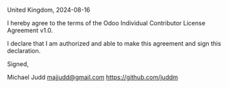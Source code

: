 United Kingdom, 2024-08-16

I hereby agree to the terms of the Odoo Individual Contributor License
Agreement v1.0.

I declare that I am authorized and able to make this agreement and sign this
declaration.

Signed,

Michael Judd majjudd@gmail.com https://github.com/juddm
